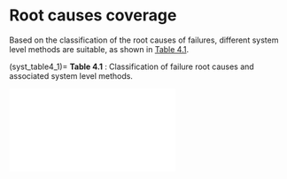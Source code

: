 # Root causes coverage

Based on the classification of the root causes of failures, different system level methods are suitable, as shown in [Table 4.1](syst_table4_1). 

(syst_table4_1)=
**Table 4.1** : Classification of failure root causes and associated system level methods.

<iframe class="ext_content" src="../../../_static/interactivity/html/syst_table4_1.html" frameborder="0" onload="resize_iframe(this)"></iframe>
